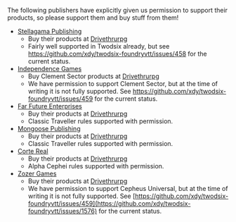 The following publishers have explicitly given us permission to support their products, so please support them and buy stuff from them!

* [Stellagama Publishing](https://www.stellagamapublishing.com/)
    * Buy their products at [Drivethrurpg](https://www.drivethrurpg.com/browse/pub/9571/Stellagama-Publishing)
    * Fairly well supported in Twodsix already, but see https://github.com/xdy/twodsix-foundryvtt/issues/458 for the current status.
* [Independence Games](https://independencerpgs.com/)
    * Buy Clement Sector products at [Drivethrurpg](https://www.drivethrurpg.com/browse/pub/3565/Independence-Games/subcategory/6213_31067/Clement-Sector)
    * We have permission to support Clement Sector, but at the time of writing it is not fully supported. See https://github.com/xdy/twodsix-foundryvtt/issues/459 for the current status.
* [Far Future Enterprises](https://www.farfuture.net)
    * Buy their products at [Drivethrurpg](https://www.drivethrurpg.com/en/publisher/26694/far-future-enterprises-traveller)
    * Classic Traveller rules supported with permission.
* [Mongoose Publishing](https://www.mongoosepublishing.com)
    * Buy their products at [Drivethrurpg](https://www.drivethrurpg.com/en/publisher/45/mongoose)
    * Classic Traveller rules supported with permission.
* [Corte Real](https://alphacepheirpg.com/)
    * Buy their products at [Drivethrurpg](https://www.drivethrurpg.com/en/publisher/28287/corte-real/category/50216/alpha-cephei)
    * Alpha Cephei rules supported with permission.
* [Zozer Games](https://www.paulelliottbooks.com/)
    * Buy their products at [Drivethrurpg](https://www.drivethrurpg.com/en/publisher/3743/zozer-games)
    * We have permission to support Cepheus Universal, but at the time of writing it is not fully supported. See [https://github.com/xdy/twodsix-foundryvtt/issues/459](https://github.com/xdy/twodsix-foundryvtt/issues/1576) for the current status.
    
